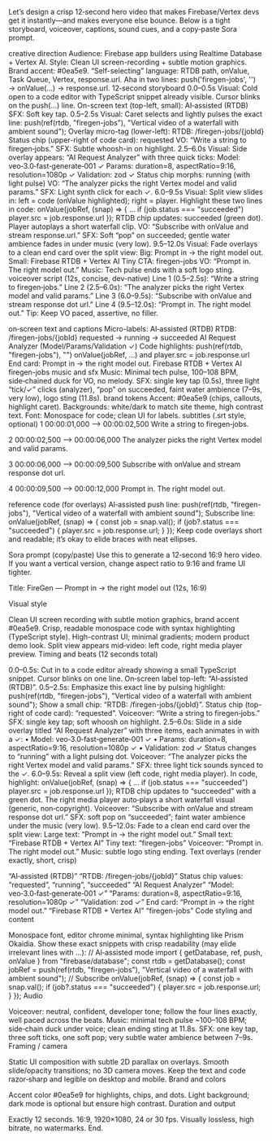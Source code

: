 Let’s design a crisp 12‑second hero video that makes Firebase/Vertex devs get it instantly—and makes everyone else bounce. Below is a tight storyboard, voiceover, captions, sound cues, and a copy‑paste Sora prompt.

creative direction
Audience: Firebase app builders using Realtime Database + Vertex AI.
Style: Clean UI screen-recording + subtle motion graphics. Brand accent: #0ea5e9.
“Self-selecting” language: RTDB path, onValue, Task Queue, Vertex, response.url.
Aha in two lines: push('firegen-jobs', '<prompt>') → onValue(...) → response.url.
12‑second storyboard
0.0–0.5s
Visual: Cold open to a code editor with TypeScript snippet already visible. Cursor blinks on the push(...) line.
On-screen text (top-left, small): AI‑assisted (RTDB)
SFX: Soft key tap.
0.5–2.5s
Visual: Caret selects and lightly pulses the exact line:
push(ref(rtdb, "firegen-jobs"), "Vertical video of a waterfall with ambient sound");
Overlay micro-tag (lower-left): RTDB: /firegen-jobs/{jobId}
Status chip (upper-right of code card): requested
VO: “Write a string to firegen‑jobs.”
SFX: Subtle whoosh-in on highlight.
2.5–6.0s
Visual: Side overlay appears: “AI Request Analyzer” with three quick ticks:
Model: veo‑3.0‑fast‑generate‑001 ✓
Params: duration=8, aspectRatio=9:16, resolution=1080p ✓
Validation: zod ✓
Status chip morphs: running (with light pulse)
VO: “The analyzer picks the right Vertex model and valid params.”
SFX: Light synth click for each ✓.
6.0–9.5s
Visual: Split view slides in: left = code (onValue highlighted); right = player.
Highlight these two lines in code:
onValue(jobRef, (snap) => { … if (job.status === "succeeded") player.src = job.response.url });
RTDB chip updates: succeeded (green dot). Player autoplays a short waterfall clip.
VO: “Subscribe with onValue and stream response.url.”
SFX: Soft “pop” on succeeded; gentle water ambience fades in under music (very low).
9.5–12.0s
Visual: Fade overlays to a clean end card over the split view:
Big: Prompt in → the right model out.
Small: Firebase RTDB + Vertex AI
Tiny CTA: firegen-jobs
VO: “Prompt in. The right model out.”
Music: Tech pulse ends with a soft logo sting.
voiceover script (12s, concise, dev-native)
Line 1 (0.5–2.5s): “Write a string to firegen‑jobs.”
Line 2 (2.5–6.0s): “The analyzer picks the right Vertex model and valid params.”
Line 3 (6.0–9.5s): “Subscribe with onValue and stream response dot url.”
Line 4 (9.5–12.0s): “Prompt in. The right model out.”
Tip: Keep VO paced, assertive, no filler.

on‑screen text and captions
Micro-labels:
AI‑assisted (RTDB)
RTDB: /firegen-jobs/{jobId}
requested → running → succeeded
AI Request Analyzer (Model/Params/Validation ✓)
Code highlights:
push(ref(rtdb, "firegen-jobs"), "<prompt>")
onValue(jobRef, …) and player.src = job.response.url
End card:
Prompt in → the right model out.
Firebase RTDB + Vertex AI
firegen-jobs
music and sfx
Music: Minimal tech pulse, 100–108 BPM, side‑chained duck for VO, no melody.
SFX: single key tap (0.5s), three light “tick/✓” clicks (analyzer), “pop” on succeeded, faint water ambience (7–9s, very low), logo sting (11.8s).
brand tokens
Accent: #0ea5e9 (chips, callouts, highlight caret).
Backgrounds: white/dark to match site theme, high contrast text.
Font: Monospace for code; clean UI for labels.
subtitles (.srt style, optional)
1
00:00:01,000 --> 00:00:02,500
Write a string to firegen‑jobs.

2
00:00:02,500 --> 00:00:06,000
The analyzer picks the right Vertex model and valid params.

3
00:00:06,000 --> 00:00:09,500
Subscribe with onValue and stream response dot url.

4
00:00:09,500 --> 00:00:12,000
Prompt in. The right model out.

reference code (for overlays)
AI‑assisted push line:
push(ref(rtdb, "firegen-jobs"), "Vertical video of a waterfall with ambient sound");
Subscribe line:
onValue(jobRef, (snap) => { const job = snap.val(); if (job?.status === "succeeded") { player.src = job.response.url; } });
Keep code overlays short and readable; it’s okay to elide braces with neat ellipses.

Sora prompt (copy/paste)
Use this to generate a 12‑second 16:9 hero video. If you want a vertical version, change aspect ratio to 9:16 and frame UI tighter.

Title: FireGen — Prompt in → the right model out (12s, 16:9)

Visual style

Clean UI screen recording with subtle motion graphics, brand accent #0ea5e9.
Crisp, readable monospace code with syntax highlighting (TypeScript style).
High-contrast UI; minimal gradients; modern product demo look.
Split view appears mid‑video: left code, right media player preview.
Timing and beats (12 seconds total)

0.0–0.5s: Cut in to a code editor already showing a small TypeScript snippet. Cursor blinks on one line.
On‑screen label top-left: “AI‑assisted (RTDB)”.
0.5–2.5s: Emphasize this exact line by pulsing highlight:
push(ref(rtdb, "firegen-jobs"), "Vertical video of a waterfall with ambient sound");
Show a small chip: “RTDB: /firegen-jobs/{jobId}”. Status chip (top-right of code card): “requested”.
Voiceover: “Write a string to firegen‑jobs.”
SFX: single key tap; soft whoosh on highlight.
2.5–6.0s: Slide in a side overlay titled “AI Request Analyzer” with three items, each animates in with a ✓:
• Model: veo‑3.0‑fast‑generate‑001 ✓
• Params: duration=8, aspectRatio=9:16, resolution=1080p ✓
• Validation: zod ✓
Status changes to “running” with a light pulsing dot.
Voiceover: “The analyzer picks the right Vertex model and valid params.”
SFX: three light tick sounds synced to the ✓.
6.0–9.5s: Reveal a split view (left code, right media player). In code, highlight:
onValue(jobRef, (snap) => { … if (job.status === "succeeded") player.src = job.response.url });
RTDB chip updates to “succeeded” with a green dot. The right media player auto‑plays a short waterfall visual (generic, non‑copyright).
Voiceover: “Subscribe with onValue and stream response dot url.”
SFX: soft pop on “succeeded”; faint water ambience under the music (very low).
9.5–12.0s: Fade to a clean end card over the split view:
Large text: “Prompt in → the right model out.”
Small text: “Firebase RTDB + Vertex AI”
Tiny text: “firegen-jobs”
Voiceover: “Prompt in. The right model out.”
Music: subtle logo sting ending.
Text overlays (render exactly, short, crisp)

“AI‑assisted (RTDB)”
“RTDB: /firegen-jobs/{jobId}”
Status chip values: “requested”, “running”, “succeeded”
“AI Request Analyzer”
“Model: veo‑3.0‑fast‑generate‑001 ✓”
“Params: duration=8, aspectRatio=9:16, resolution=1080p ✓”
“Validation: zod ✓”
End card:
“Prompt in → the right model out.”
“Firebase RTDB + Vertex AI”
“firegen-jobs”
Code styling and content

Monospace font, editor chrome minimal, syntax highlighting like Prism Okaidia.
Show these exact snippets with crisp readability (may elide irrelevant lines with …):
// AI‑assisted mode
import { getDatabase, ref, push, onValue } from "firebase/database";
const rtdb = getDatabase();
const jobRef = push(ref(rtdb, "firegen-jobs"), "Vertical video of a waterfall with ambient sound");
// Subscribe
onValue(jobRef, (snap) => {
const job = snap.val();
if (job?.status === "succeeded") {
player.src = job.response.url;
}
});
Audio

Voiceover: neutral, confident, developer tone; follow the four lines exactly, well paced across the beats.
Music: minimal tech pulse ~100–108 BPM; side‑chain duck under voice; clean ending sting at 11.8s.
SFX: one key tap, three soft ticks, one soft pop; very subtle water ambience between 7–9s.
Framing / camera

Static UI composition with subtle 2D parallax on overlays.
Smooth slide/opacity transitions; no 3D camera moves.
Keep the text and code razor‑sharp and legible on desktop and mobile.
Brand and colors

Accent color #0ea5e9 for highlights, chips, and dots.
Light background; dark mode is optional but ensure high contrast.
Duration and output

Exactly 12 seconds.
16:9, 1920×1080, 24 or 30 fps.
Visually lossless, high bitrate, no watermarks.
End.